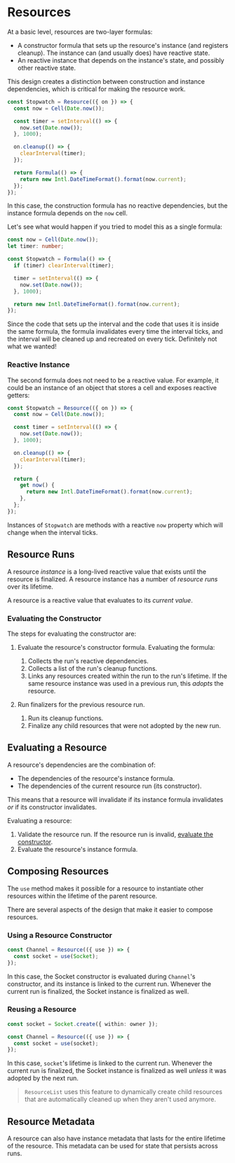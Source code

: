 # Resources

At a basic level, resources are two-layer formulas:

- A constructor formula that sets up the resource's instance (and registers
  cleanup). The instance can (and usually does) have reactive state.
- An reactive instance that depends on the instance's state, and possibly other
  reactive state.

This design creates a distinction between construction and instance
dependencies, which is critical for making the resource work.

```ts
const Stopwatch = Resource(({ on }) => {
  const now = Cell(Date.now());

  const timer = setInterval(() => {
    now.set(Date.now());
  }, 1000);

  on.cleanup(() => {
    clearInterval(timer);
  });

  return Formula(() => {
    return new Intl.DateTimeFormat().format(now.current);
  });
});
```

In this case, the construction formula has no reactive dependencies, but the
instance formula depends on the `now` cell.

Let's see what would happen if you tried to model this as a single formula:

```ts
const now = Cell(Date.now());
let timer: number;

const Stopwatch = Formula(() => {
  if (timer) clearInterval(timer);

  timer = setInterval(() => {
    now.set(Date.now());
  }, 1000);

  return new Intl.DateTimeFormat().format(now.current);
});
```

Since the code that sets up the interval and the code that uses it is inside the
same formula, the formula invalidates every time the interval ticks, and the
interval will be cleaned up and recreated on every tick. Definitely not what we
wanted!

### Reactive Instance

The second formula does not need to be a reactive value. For example, it could
be an instance of an object that stores a cell and exposes reactive getters:

```ts
const Stopwatch = Resource(({ on }) => {
  const now = Cell(Date.now());

  const timer = setInterval(() => {
    now.set(Date.now());
  }, 1000);

  on.cleanup(() => {
    clearInterval(timer);
  });

  return {
    get now() {
      return new Intl.DateTimeFormat().format(now.current);
    },
  };
});
```

Instances of `Stopwatch` are methods with a reactive `now` property which will
change when the interval ticks.

## Resource Runs

A resource _instance_ is a long-lived reactive value that exists until the
resource is finalized. A resource instance has a number of _resource runs_ over
its lifetime.

A resource is a reactive value that evaluates to its _current value_.

### Evaluating the Constructor

The steps for evaluating the constructor are:

1. Evaluate the resource's constructor formula. Evaluating the formula:

   1. Collects the run's reactive dependencies.
   2. Collects a list of the run's cleanup functions.
   3. Links any resources created within the run to the run's lifetime. If the
      same resource instance was used in a previous run, this _adopts_ the
      resource.

2. Run finalizers for the previous resource run.
   1. Run its cleanup functions.
   2. Finalize any child resources that were not adopted by the new run.

## Evaluating a Resource

A resource's dependencies are the combination of:

- The dependencies of the resource's instance formula.
- The dependencies of the current resource run (its constructor).

This means that a resource will invalidate if its instance formula invalidates
_or_ if its constructor invalidates.

Evaluating a resource:

1. Validate the resource run. If the resource run is invalid, [evaluate the
   constructor](#evaluating-the-constructor).
2. Evaluate the resource's instance formula.

## Composing Resources

The `use` method makes it possible for a resource to instantiate other
resources within the lifetime of the parent resource.

There are several aspects of the design that make it easier to compose
resources.

### Using a Resource Constructor

```ts
const Channel = Resource(({ use }) => {
  const socket = use(Socket);
});
```

In this case, the Socket constructor is evaluated during `Channel`'s
constructor, and its instance is linked to the current run. Whenever the current
run is finalized, the Socket instance is finalized as well.

### Reusing a Resource

```ts
const socket = Socket.create({ within: owner });

const Channel = Resource(({ use }) => {
  const socket = use(socket);
});
```

In this case, `socket`'s lifetime is linked to the current run. Whenever the current
run is finalized, the Socket instance is finalized as well _unless_ it was
adopted by the next run.

> `ResourceList` uses this feature to dynamically create child resources that are
> automatically cleaned up when they aren't used anymore.

## Resource Metadata

A resource can also have instance metadata that lasts for the entire lifetime of
the resource. This metadata can be used for state that persists across runs.
